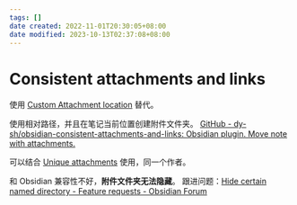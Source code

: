 ```yaml
---
tags: []
date created: 2022-11-01T20:30:05+08:00
date modified: 2023-10-13T02:37:08+08:00
---
```


# Consistent attachments and links

使用 [Custom Attachment location](Custom%20Attachment%20location.md) 替代。

使用相对路径，并且在笔记当前位置创建附件文件夹。
[GitHub - dy-sh/obsidian-consistent-attachments-and-links: Obsidian plugin. Move note with attachments.](https://github.com/dy-sh/obsidian-consistent-attachments-and-links)

可以结合 [Unique attachments](Unique%20attachments.md) 使用，同一个作者。

和 Obsidian 兼容性不好，**附件文件夹无法隐藏**。
跟进问题：[Hide certain named directory - Feature requests - Obsidian Forum](https://forum.obsidian.md/t/hide-certain-named-directory/19544/4)
